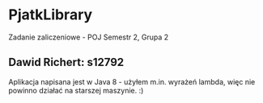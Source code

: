 ﻿# PjatkLibrary

Zadanie zaliczeniowe - POJ
Semestr 2, Grupa 2

## Dawid Richert: s12792

Aplikacja napisana jest w Java 8 - użyłem m.in. wyrażeń lambda, 
więc nie powinno działać na starszej maszynie. :)




